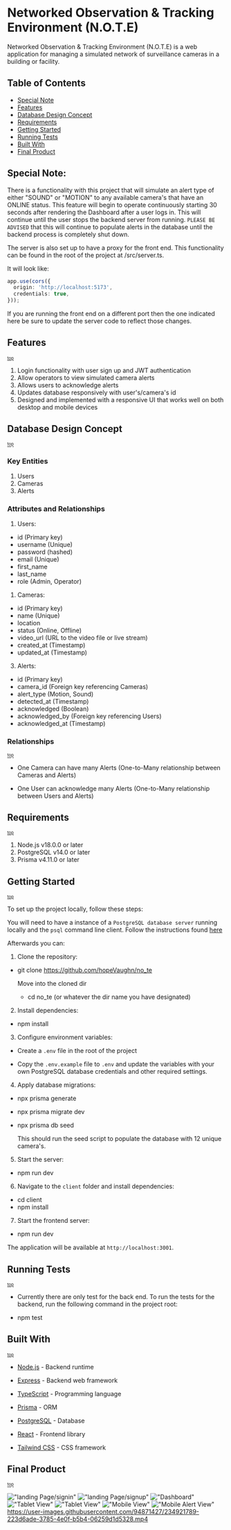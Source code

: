 # Networked Observation & Tracking Environment (N.O.T.E)

Networked Observation & Tracking Environment (N.O.T.E) is a web application for managing a simulated network of surveillance cameras in a building or facility.

## Table of Contents

- [Special Note](#special-note)
- [Features](#features)
- [Database Design Concept](#database-design-concept)
- [Requirements](#requirements)
- [Getting Started](#getting-started)
- [Running Tests](#running-tests)
- [Built With](#built-with)
- [Final Product](#final-product)

## Special Note:

There is a functionality with this project that will simulate an alert type of either "SOUND" or "MOTION" to any available camera's that have an ONLINE status. This feature will begin to operate continuously starting 30 seconds after rendering the Dashboard after a user logs in. This will continue until the user stops the backend server from running. `PLEASE BE ADVISED` that this will continue to populate alerts in the database until the backend process is completely shut down.


The server is also set up to have a proxy for the front end. This functionality can be found in the root of the project at /src/server.ts.

It will look like:
```typescript
app.use(cors({
  origin: 'http://localhost:5173',
  credentials: true,
}));
```
If you are running the front end on a different port then the one indicated here be sure to update the server code to reflect those changes.

## Features 
<sup><sub>[top](#table-of-contents)</sub></sup>

1. Login functionality with user sign up and JWT authentication
2. Allow operators to view simulated camera alerts
3. Allows users to acknowledge alerts
4. Updates database responsively with user's/camera's id 
4. Designed and implemented with a responsive UI that works well on both desktop and mobile devices


## Database Design Concept  
<sup><sub>[top](#table-of-contents)</sub></sup>

### Key Entities 

1. Users
2. Cameras
3. Alerts

### Attributes and Relationships

1. Users:

* id (Primary key)
* username (Unique)
* password (hashed)
* email (Unique)
* first_name
* last_name
* role (Admin, Operator)

1. Cameras:

* id (Primary key)
* name (Unique)
* location
* status (Online, Offline)
* video_url (URL to the video file or live stream)
* created_at (Timestamp)
* updated_at (Timestamp)

3. Alerts:

* id (Primary key)
* camera_id (Foreign key referencing Cameras)
* alert_type (Motion, Sound)
* detected_at (Timestamp)
* acknowledged (Boolean)
* acknowledged_by (Foreign key referencing Users)
* acknowledged_at (Timestamp)

### Relationships 
<sup><sub>[top](#table-of-contents)</sub></sup>

* One Camera can have many Alerts (One-to-Many relationship between Cameras and Alerts)

* One User can acknowledge many Alerts (One-to-Many relationship between Users and Alerts)

## Requirements 
<sup><sub>[top](#table-of-contents)</sub></sup>

1. Node.js v18.0.0 or later
2. PostgreSQL v14.0 or later
3. Prisma v4.11.0 or later

## Getting Started 
<sup><sub>[top](#table-of-contents)</sub></sup>

To set up the project locally, follow these steps:

You will need to have a instance of a `PostgreSQL database server` running locally and the `psql` command line client. Follow the instructions found [here](https://www.prisma.io/dataguide/postgresql/setting-up-a-local-postgresql-database)

Afterwards you can:

1. Clone the repository:
  
  - git clone https://github.com/hopeVaughn/no_te

      Move into the cloned dir
       - cd no_te (or whatever the dir name you have designated)

2. Install dependencies:
  
  - npm install


3. Configure environment variables:
  
  - Create a `.env` file in the root of the project

  - Copy the `.env.example` file to `.env` and update the variables with your own PostgreSQL database credentials and other required settings.

4. Apply database migrations:
  
  - npx prisma generate

  - npx prisma migrate dev

  - npx prisma db seed
      
      This should run the seed script to populate the database with 12 unique camera's.

5. Start the server:
  
  - npm run dev


6. Navigate to the `client` folder and install dependencies:

  - cd client
  - npm install


7. Start the frontend server:

  - npm run dev


The application will be available at `http://localhost:3001`.

## Running Tests 
<sup><sub>[top](#table-of-contents)</sub></sup>

  * Currently there are only test for the back end. To run the tests for the backend, run the following command in the project root:

  - npm test

## Built With 
<sup><sub>[top](#table-of-contents)</sub></sup>

- [Node.js](https://nodejs.org/) - Backend runtime
- [Express](https://expressjs.com/) - Backend web framework
- [TypeScript](https://www.typescriptlang.org/) - Programming language
- [Prisma](https://www.prisma.io/) - ORM
- [PostgreSQL](https://www.postgresql.org/) - Database
- [React](https://react.dev/) - Frontend library


- [Tailwind CSS](https://tailwindcss.com/) - CSS framework


## Final Product 
<sup><sub>[top](#table-of-contents)</sub></sup>

!["landing Page/signin"](https://github.com/hopeVaughn/no_te/blob/main/01_note.png)
!["landing Page/signup"](https://github.com/hopeVaughn/no_te/blob/main/02_note.png)
!["Dashboard"](https://github.com/hopeVaughn/no_te/blob/main/03_note.png)
!["Tablet View"](https://github.com/hopeVaughn/no_te/blob/main/04_note.png)
!["Tablet View"](https://github.com/hopeVaughn/no_te/blob/main/05_note.png)
!["Mobile View"](https://github.com/hopeVaughn/no_te/blob/main/06_note.png)
!["Mobile Alert View"](https://github.com/hopeVaughn/no_te/blob/main/07_note.png)
https://user-images.githubusercontent.com/94871427/234921789-223d6ade-3785-4e0f-b5b4-06259d1d5328.mp4
